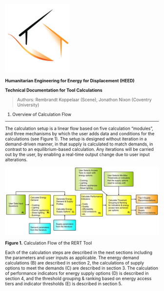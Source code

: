 ![](media/c1b04cd81c7afefa111aeac4b966ad18.png)

**Humanitarian Engineering for Energy for Displacement (HEED)**

**Technical Documentation for Tool Calculations**

>   Authors: Rembrandt Koppelaar (Scene), Jonathon Nixon (Coventry University)

1. Overview of Calculation Flow
-------------------------------

The calculation setup is a linear flow based on five calculation “modules”, and
three mechanisms by which the user adds data and conditions for the calculations
(see Figure 1). The setup is designed without iteration in a demand-driven
manner, in that supply is calculated to match demands, in contrast to an
equilibrium-based calculation. Any iterations will be carried out by the user,
by enabling a real-time output change due to user input alterations.

![A screenshot of a cell phone Description automatically generated](media/bf4ed8ad8815b791bd9411d8fc825d9e.jpg)

**Figure 1.** Calculation Flow of the RERT Tool

Each of the calculation steps are described in the next sections including the
parameters and user inputs as applicable. The energy demand calculations (B) are
described in section 2, the calculations of supply options to meet the demands
(C) are described in section 3. The calculation of performance indicators for
energy supply options (D) is described in section 4, and the threshold grouping
& ranking based on energy access tiers and indicator thresholds (E) is described
in section 5.